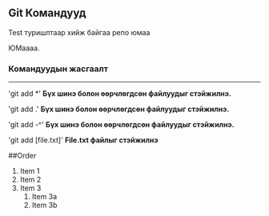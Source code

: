 ## Git Командууд
Test туришлтаар хийж байгаа репо юмаа

ЮМаааа.

### Командуудын жасгаалт
---
'git add *' **Бүх шинэ болон өөрчлөгдсөн файлуудыг стэйжилнэ.**

'git add .' **Бүх шинэ болон өөрчлөгдсөн файлуудыг стэйжилнэ.**

'git add -^' **Бүх шинэ болон өөрчлөгдсөн файлуудыг стэйжилнэ.**

'git add [file.txt]' **File.txt файлыг стэйжилнэ**

##Order

1. Item 1
1. Item 2
1. Item 3
   1. Item 3a
   1. Item 3b

